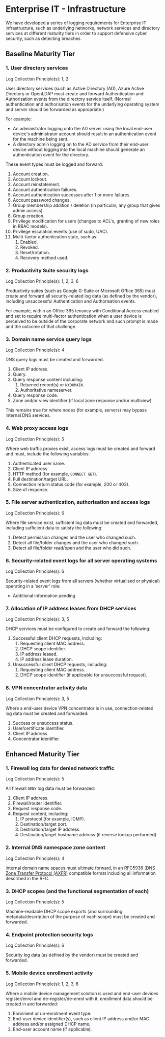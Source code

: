 # Enterprise IT - Infrastructure

We have developed a series of logging requirements for Enterprise IT infrastructure, such as underlying networks, network services and directory services at different maturity tiers in order to support defensive cyber security, such as detecting breaches.

## Baseline Maturity Tier

### 1. User directory services

Log Collection Principle\(s\): 1, 2

User directory services \(such as Active Directory \(AD\), Azure Active Directory or OpenLDAP must create and forward Authentication and Authorisation events from the directory service itself. \(Normal authentication and authorisation events for the underlying operating system and server should be forwarded as appropriate.\)

For example:

-   An administrator logging onto the AD server using the local end-user device's administrator account should result in an authentication event for the machine being sent.
-   A directory admin logging on to the AD service from their end-user device without logging into the local machine should generate an authentication event for the directory.

These event types must be logged and forward:

1.  Account creation.
2.  Account lockout.
3.  Account reinstatement.
4.  Account authentication failures.
5.  Account authentication successes after 1 or more failures.
6.  Account password changes.
7.  Group membership addition / deletion \(in particular, any group that gives admin access\).
8.  Group creation.
9.  Privilege modification for users \(changes to ACL's, granting of new roles in RBAC models\).
10. Privilege escalation events \(use of sudo, UAC\).
11. Multi-factor authentication state, such as:
    1.  Enabled.
    2.  Revoked.
    3.  Reset/rotation.
    4.  Recovery method used.

### 2. Productivity Suite security logs

Log Collection Principle\(s\): 1, 2, 3, 6

Productivity suites \(such as Google G-Suite or Microsoft Office 365\) must create and forward all security-related log data \(as defined by the vendor\), including unsuccessful Authentication and Authorisation events.

For example, within an Office 365 tenancy with Conditional Access enabled and set to require multi-factor authentication when a user device is perceived to be outside of the corporate network and such prompt is made and the outcome of that challenge.

### 3. Domain name service query logs

Log Collection Principle\(s\): 4

DNS query logs must be created and forwarded.

1.  Client IP address.
2.  Query.
3.  Query response content including:
    1.  Returned record\(s\) or `NXDOMAIN`.
    2.  Authoritative nameserver.
4.  Query response code.
5.  Zone and/or view identifier \(if local zone response and/or multiview\).

This remains true for where nodes \(for example, servers\) may bypass internal DNS services.

### 4. Web proxy access logs

Log Collection Principle\(s\): 5

Where web traffic proxies exist, access logs must be created and forward and must, include the following variables:

1.  Authenticated user name.
2.  Client IP address.
3.  HTTP method \(for example, `CONNECT GET`\).
4.  Full destination/target URL.
5.  Connection return status code \(for example, 200 or 403\).
6.  Size of response.

### 5. File server authentication, authorisation and access logs

Log Collection Principle\(s\): 6

Where file service exist, sufficient log data must be created and forwarded, including sufficient data to satisfy the following:

1.  Detect permission changes and the user who changed such.
2.  Detect all file/folder changes and the user who changed such.
3.  Detect all file/folder read/open and the user who did such.

### 6. Security-related event logs for all server operating systems

Log Collection Principle\(s\): 6

Security-related event logs from all servers \(whether virtualised or physical\) operating in a 'server' role:

-   Additional information pending.

### 7. Allocation of IP address leases from DHCP services

Log Collection Principle\(s\): 3, 5

DHCP services must be configured to create and forward the following:

1.  Successful client DHCP requests, including:
    1.  Requesting client MAC address.
    2.  DHCP scope identifier.
    3.  IP address leased.
    4.  IP address lease duration.
2.  Unsuccessful client DHCP requests, including:
    1.  Requesting client MAC address.
    2.  DHCP scope identifier \(if applicable for unsuccessful request\).

### 8. VPN concentrator activity data

Log Collection Principle\(s\): 3, 5

Where a end-user device VPN concentrator is in use, connection-related log data must be created and forwarded:

1.  Success or unsuccess status.
2.  User/certificate identifier.
3.  Client IP address.
4.  Concentrator identifier.

## Enhanced Maturity Tier

### 1. Firewall log data for denied network traffic

Log Collection Principle\(s\): 5

All firewall `DENY` log data must be forwarded:

1.  Client IP address.
2.  Firewall/router identifier.
3.  Request response code.
4.  Request content, including:
    1.  IP protocol \(for example, ICMP\).
    2.  Destination/target port.
    3.  Destination/target IP address.
    4.  Destination/target hostname address \(if reverse lookup performed\).

### 2. Internal DNS namespace zone content

Log Collection Principle\(s\): 4

Internal domain name spaces must ultimate forward, in an [RFC5936 \(DNS Zone Transfer Protocol \(AXFR\)](https://tools.ietf.org/html/rfc5936) compatible format including all information described in the RFC.

### 3. DHCP scopes \(and the functional segmentation of each\)

Log Collection Principle\(s\): 5

Machine-readable DHCP scope exports \(and surrounding metadata/description of the purpose of each scope\) must be created and forwarded.

### 4. Endpoint protection security logs

Log Collection Principle\(s\): 6

Security log data \(as defined by the vendor\) must be created and forwarded.

### 5. Mobile device enrollment activity

Log Collection Principle\(s\): 1, 2, 3, 6

Where a mobile device management solution is used and end-user devices register/enrol and de-register/de-enrol with it, enrollment data should be created in and forwarded:

1.  Enrolment or un-enrolment event type.
2.  End-user device identifier\(s\), such as client IP address and/or MAC address and/or assigned DHCP name.
3.  End-user account name \(if applicable\).

